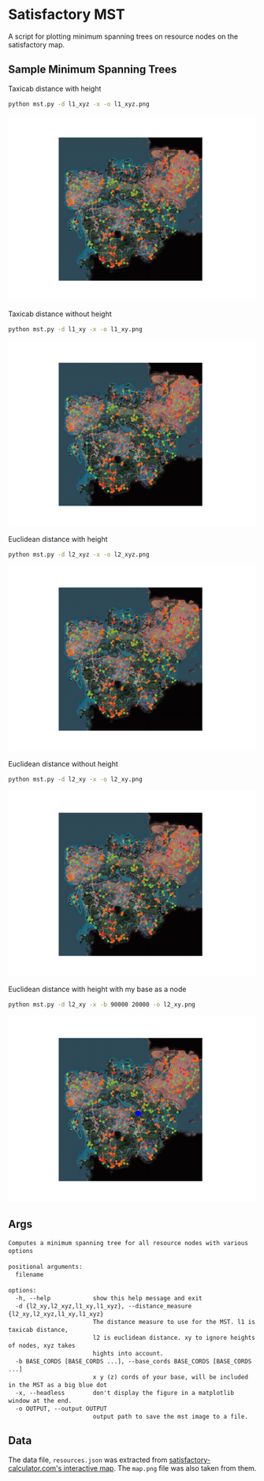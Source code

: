 # Satisfactory MST

A script for plotting minimum spanning trees on resource nodes on the satisfactory map.

## Sample Minimum Spanning Trees
Taxicab distance with height
```sh
python mst.py -d l1_xyz -x -o l1_xyz.png 
```
![](l1_xyz.png)

Taxicab distance without height
```sh
python mst.py -d l1_xy -x -o l1_xy.png 
```
![](l1_xy.png)

Euclidean distance with height
```sh
python mst.py -d l2_xyz -x -o l2_xyz.png 
```
![](l2_xyz.png)

Euclidean distance without height
```sh
python mst.py -d l2_xy -x -o l2_xy.png 
```
![](l2_xy.png)

Euclidean distance with height with my base as a node
```sh
python mst.py -d l2_xy -x -b 90000 20000 -o l2_xy.png 
```
![](l2_xyz_mybase.png)

## Args
```
Computes a minimum spanning tree for all resource nodes with various options

positional arguments:
  filename

options:
  -h, --help            show this help message and exit
  -d {l2_xy,l2_xyz,l1_xy,l1_xyz}, --distance_measure {l2_xy,l2_xyz,l1_xy,l1_xyz}
                        The distance measure to use for the MST. l1 is taxicab distance,
                        l2 is euclidean distance. xy to ignore heights of nodes, xyz takes      
                        hights into account.
  -b BASE_CORDS [BASE_CORDS ...], --base_cords BASE_CORDS [BASE_CORDS ...]
                        x y (z) cords of your base, will be included in the MST as a big blue dot
  -x, --headless        don't display the figure in a matplotlib window at the end.
  -o OUTPUT, --output OUTPUT
                        output path to save the mst image to a file.
```

## Data 

The data file, `resources.json` was extracted from [satisfactory-calculator.com's interactive map](https://satisfactory-calculator.com/en/interactive-map). The `map.png` file was also taken from them.  

